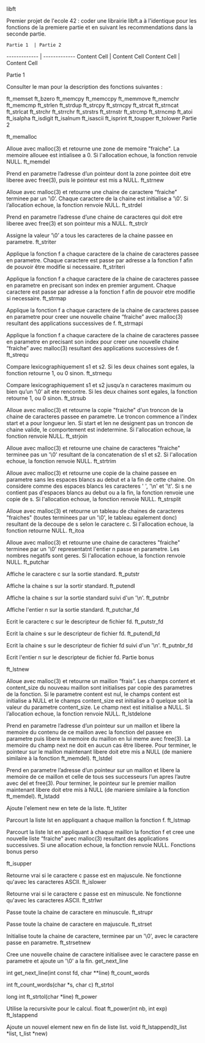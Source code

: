 libft

Premier projet de l'ecole 42 : coder une librairie libft.a à l'identique pour les fonctions de la premiere partie et en suivant les recommendations dans la seconde partie.


	Partie 1  | Partie 2
------------- | -------------
Content Cell  | Content Cell
Content Cell  | Content Cell

Partie 1

Consulter le man pour la description des fonctions suivantes :

ft_memset
ft_bzero
ft_memcpy
ft_memccpy
ft_memmove
ft_memchr
ft_memcmp
ft_strlen
ft_strdup
ft_strcpy
ft_strncpy
ft_strcat
ft_strncat
ft_strlcat
ft_strchr
ft_strrchr
ft_strstrs
ft_strnstr
ft_strcmp
ft_strncmp
ft_atoi
ft_isalpha
ft_isdigit
ft_isalnum
ft_isascii
ft_isprint
ft_toupper
ft_tolower
Partie 2

ft_memalloc

Alloue avec malloc(3) et retourne une zone de memoire "fraiche". La memoire allouee est intialisee a 0. Si l'allocation echoue, la fonction renvoie NULL.
ft_memdel

Prend en parametre l’adresse d’un pointeur dont la zone pointee doit etre liberee avec free(3), puis le pointeur est mis a NULL.
ft_strnew

Alloue avec malloc(3) et retourne une chaine de caractere “fraiche” terminee par un ’\0’. Chaque caractere de la chaine est initialise a ’\0’. Si l’allocation echoue, la fonction renvoie NULL.
ft_strdel

Prend en parametre l’adresse d’une chaine de caracteres qui doit etre liberee avec free(3) et son pointeur mis a NULL.
ft_strclr

Assigne la valeur ’\0’ a tous les caracteres de la chaine passee en parametre.
ft_striter

Applique la fonction f a chaque caractere de la chaine de caracteres passee en parametre. Chaque caractere est passe par adresse a la fonction f afin de pouvoir être modifie si necessaire.
ft_striteri

Applique la fonction f a chaque caractere de la chaine de caracteres passee en parametre en precisant son index en premier argument. Chaque caractere est passe par adresse a la fonction f afin de pouvoir etre modifie si necessaire.
ft_strmap

Applique la fonction f a chaque caractere de la chaine de caracteres passee en parametre pour creer une nouvelle chaine “fraiche” avec malloc(3) resultant des applications successives de f.
ft_strmapi

Applique la fonction f a chaque caractere de la chaine de caracteres passee en parametre en precisant son index pour creer une nouvelle chaine “fraiche” avec malloc(3) resultant des applications successives de f.
ft_strequ

Compare lexicographiquement s1 et s2. Si les deux chaines sont egales, la fonction retourne 1, ou 0 sinon.
ft_strnequ

Compare lexicographiquement s1 et s2 jusqu’a n caracteres maximum ou bien qu’un ’\0’ ait ete rencontre. Si les deux chaines sont egales, la fonction retourne 1, ou 0 sinon.
ft_strsub

Alloue avec malloc(3) et retourne la copie "fraiche" d'un troncon de la chaine de caracteres passee en parametre. Le troncon commence a l'index start et a pour longueur len. Si start et len ne designent pas un troncon de chaine valide, le comportement est indetermine. Si l'allocation echoue, la fonction renvoie NULL.
ft_strjoin

Alloue avec malloc(3) et retourne une chaine de caracteres "fraiche" terminee pas un '\0' resultant de la concatenation de s1 et s2. Si l'allocation echoue, la fonction renvoie NULL.
ft_strtrim

Alloue avec malloc(3) et retourne une copie de la chaine passee en parametre sans les espaces blancs au debut et a la fin de cette chaine. On considere comme des espaces blancs les caracteres ' ', '\n' et '\t'. Si s ne contient pas d'espaces blancs au debut ou a la fin, la fonction renvoie une copie de s. Si l'allocation echoue, la fonction renvoie NULL.
ft_strsplit

Alloue avec malloc(3) et retourne un tableau de chaines de caracteres "fraiches" (toutes terminees par un '\0', le tableau egalement donc) resultant de la decoupe de s selon le caractere c. Si l'allocation echoue, la fonction retourne NULL.
ft_itoa

Alloue avec malloc(3) et retourne une chaine de caracteres "fraiche" terminee par un '\0' representatnt l'entier n passe en parametre. Les nombres negatifs sont geres. Si l'allocation echoue, la fonction renvoie NULL.
ft_putchar

Affiche le caractere c sur la sortie standard.
ft_putstr

Affiche la chaine s sur la sortir standard.
ft_putendl

Affiche la chaine s sur la sortie standard suivi d'un '\n'.
ft_putnbr

Affiche l'entier n sur la sortie standard.
ft_putchar_fd

Ecrit le caractere c sur le descripteur de fichier fd.
ft_putstr_fd

Ecrit la chaine s sur le descripteur de fichier fd.
ft_putendl_fd

Ecrit la chaine s sur le descripteur de fichier fd suivi d'un '\n'.
ft_putnbr_fd

Ecrit l'entier n sur le descripteur de fichier fd.
Partie bonus

ft_lstnew

Alloue avec malloc(3) et retourne un maillon “frais”. Les champs content et content_size du nouveau maillon sont initialises par copie des parametres de la fonction. Si le parametre content est nul, le champs content est initialise a NULL et le champs content_size est initialise a 0 quelque soit la valeur du parametre content_size. Le champ next est initialise a NULL. Si l’allocation echoue, la fonction renvoie NULL.
ft_lstdelone

Prend en parametre l’adresse d’un pointeur sur un maillon et libere la memoire du contenu de ce maillon avec la fonction del passee en parametre puis libere la memoire du maillon en lui meme avec free(3). La memoire du champ next ne doit en aucun cas être liberee. Pour terminer, le pointeur sur le maillon maintenant libere doit etre mis a NULL (de maniere similaire à la fonction ft_memdel).
ft_lstdel

Prend en parametre l’adresse d’un pointeur sur un maillon et libere la memoire de ce maillon et celle de tous ses successeurs l’un apres l’autre avec del et free(3). Pour terminer, le pointeur sur le premier maillon maintenant libere doit etre mis à NULL (de maniere similaire à la fonction ft_memdel).
ft_lstadd

Ajoute l'element new en tete de la liste.
ft_lstiter

Parcourt la liste lst en appliquant a chaque maillon la fonction f.
ft_lstmap

Parcourt la liste lst en appliquant à chaque maillon la fonction f et cree une nouvelle liste “fraiche” avec malloc(3) resultant des applications successives. Si une allocation echoue, la fonction renvoie NULL.
Fonctions bonus perso

ft_isupper

Retourne vrai si le caractere c passe est en majuscule. Ne fonctionne qu'avec les caracteres ASCII.
ft_islower

Retourne vrai si le caractere c passe est en minuscule. Ne fonctionne qu'avec les caracteres ASCII.
ft_strlwr

Passe toute la chaine de caractere en minuscule.
ft_strupr

Passe toute la chaine de caractere en majuscule.
ft_strset

Initialise toute la chaine de caractere, terminee par un '\0', avec le caractere passe en parametre.
ft_strsetnew

Cree une nouvelle chaine de caractere initialisee avec le caractere passe en parametre et ajoute un '\0' a la fin.
get_next_line

int get_next_line(int const fd, char **line)
ft_count_words

int ft_count_words(char *s, char c)
ft_strtol

long int ft_strtol(char *line)
ft_power

Utilise la recursivite pour le calcul. float ft_power(int nb, int exp)
ft_lstappend

Ajoute un nouvel element new en fin de liste list. void ft_lstappend(t_list *list, t_list *new)